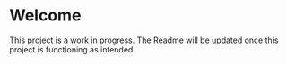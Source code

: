# Welcome

This project is a work in progress. The Readme will be updated once this project is functioning as intended
